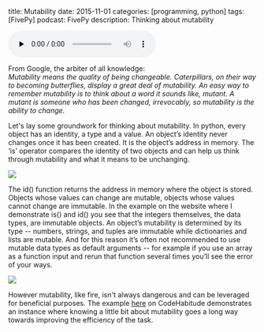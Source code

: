 title: Mutability
date: 2015-11-01
categories: [programming, python]
tags: [FivePy]
podcast: FivePy
description: Thinking about mutability

<object type="application/x-shockwave-flash" data="https://huffduffer.com/flash/player.swf?soundFile=http://traffic.libsyn.com/fivepy/FivePy_-_Mutability_3.mp3" width="290" height="24"><param name="movie" value="https://huffduffer.com/flash/player.swf?soundFile=http://traffic.libsyn.com/fivepy/FivePy_-_Mutability_3.mp3" /><param name="wmode" value="transparent" /><audio src="http://traffic.libsyn.com/fivepy/FivePy_-_Mutability_3.mp3" controls preload="none"><a href="https://huffduffer.com/wsankey/275744">Mutability on Huffduffer</a></audio></object>


From Google, the arbiter of all knowledge:<br>
<em>Mutability means the quality of being changeable. Caterpillars, on their way to becoming butterflies, display a great deal of mutability. An easy way to remember mutability is to think about a word it sounds like, mutant. A mutant is someone who has been changed, irrevocably, so mutability is the ability to change.</em>

Let's lay some groundwork for thinking about mutability. In python, every object has an identity, a type and a value. An object’s identity never changes once it has been created. It is the object’s address in memory. The ‘is’ operator compares the identity of two objects and can help us think through mutability and what it means to be unchanging.

<img class="parent" src="{{ url_for('static', filename='media/mutability1.png') }}">

The id() function returns the address in memory where the object is stored. Objects whose values can change are mutable, objects whose values cannot change are immutable. In the example on the website where I demonstrate is() and id() you see that the integers themselves, the data types, are immutable objects. An object’s mutability is determined by its type -- numbers, strings, and tuples are immutable while dictionaries and lists are mutable. And for this reason it’s often not recommended to use mutable data types as default arguments -- for example if you use an array as a function input and rerun that function several times you’ll see the error of your ways. 

<img class="parent" src="{{ url_for('static', filename='media/mutability2.png') }}">

However mutability, like fire, isn't always dangerous and can be leveraged for beneficial purposes. The example [here][1] on CodeHabitude demonstrates an instance where knowing a little bit about mutability goes a long way towards improving the efficiency of the task. 

[1]: http://codehabitude.com/2013/12/24/python-objects-mutable-vs-immutable/
